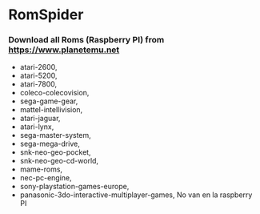 # RomSpider
### Download all Roms (Raspberry PI) from https://www.planetemu.net

*    atari-2600,
*    atari-5200,
*    atari-7800,
*    coleco-colecovision,
*    sega-game-gear,
*    mattel-intellivision,
*    atari-jaguar,
*    atari-lynx,
*    sega-master-system,
*    sega-mega-drive,
*    snk-neo-geo-pocket,
*    snk-neo-geo-cd-world,
*    mame-roms,
*    nec-pc-engine,
*    sony-playstation-games-europe,
*    panasonic-3do-interactive-multiplayer-games,  No van en la raspberry PI
